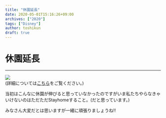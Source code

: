 ```yaml
---
title: "休園延長"
date: 2020-05-01T15:16:26+09:00
archives: ["2020"]
tags: ["Disney"]
author: toshikun
draft: true
---
```

# 休園延長

***
<img src='https://lh3.googleusercontent.com/fgjq7IVdGjgicmrSQ5yT9W5OnDFDS4iwMKyLGSm4XLctJ3Hf2UPvh3DflytenZBRMkQqs5g4OecIpxJPjHOqn2GD44DadWwhTdEukcVQefjO5DHJzIVUBT-JYjS1jHkt2jcGyewCXg=w400' /></a>
<br>(詳細については[こちら](https://www.tokyodisneyresort.jp/topics/info/20200228_important.html)をご覧ください。)

当初はこんなに休園が伸びると思っていなかったのですがいま私たちやらなきゃいけないのはただただStayhomeすること。(だと思っています。)

みなさん大変だとは思いますが一緒に頑張りましょうね‼